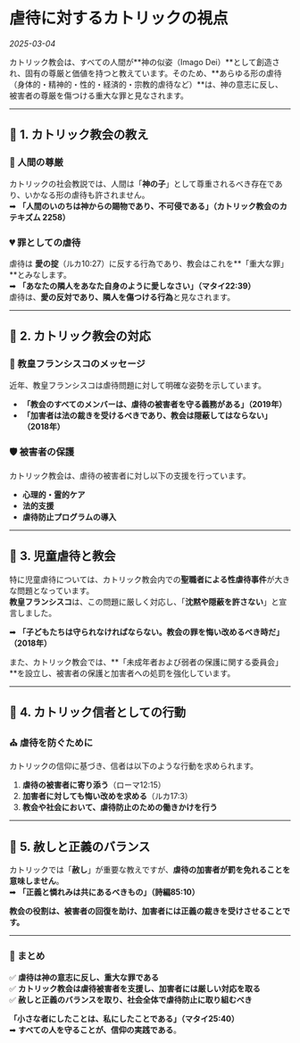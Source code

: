# **虐待に対するカトリックの視点**

*2025-03-04*


カトリック教会は、すべての人間が**神の似姿（Imago Dei）**として創造され、固有の尊厳と価値を持つと教えています。そのため、**あらゆる形の虐待（身体的・精神的・性的・経済的・宗教的虐待など）**は、神の意志に反し、被害者の尊厳を傷つける重大な罪と見なされます。

---

## **🔹 1. カトリック教会の教え**
### **📖 人間の尊厳**
カトリックの社会教説では、人間は「**神の子**」として尊重されるべき存在であり、いかなる形の虐待も許されません。  
➡ **「人間のいのちは神からの賜物であり、不可侵である」（カトリック教会のカテキズム 2258）**

### **💔 罪としての虐待**
虐待は **愛の掟**（ルカ10:27）に反する行為であり、教会はこれを**「重大な罪」**とみなします。  
➡ **「あなたの隣人をあなた自身のように愛しなさい」（マタイ22:39）**  
虐待は、**愛の反対であり、隣人を傷つける行為**と見なされます。

---

## **🔹 2. カトリック教会の対応**
### **📜 教皇フランシスコのメッセージ**
近年、教皇フランシスコは虐待問題に対して明確な姿勢を示しています。
- **「教会のすべてのメンバーは、虐待の被害者を守る義務がある」（2019年）**
- **「加害者は法の裁きを受けるべきであり、教会は隠蔽してはならない」（2018年）**

### **🛡️ 被害者の保護**
カトリック教会は、虐待の被害者に対し以下の支援を行っています。
- **心理的・霊的ケア**
- **法的支援**
- **虐待防止プログラムの導入**

---

## **🔹 3. 児童虐待と教会**
特に児童虐待については、カトリック教会内での**聖職者による性虐待事件**が大きな問題となっています。  
**教皇フランシスコ**は、この問題に厳しく対応し、「**沈黙や隠蔽を許さない**」と宣言しました。

➡ **「子どもたちは守られなければならない。教会の罪を悔い改めるべき時だ」（2018年）**

また、カトリック教会では、**「未成年者および弱者の保護に関する委員会」**を設立し、被害者の保護と加害者への処罰を強化しています。

---

## **🔹 4. カトリック信者としての行動**
### **⛪ 虐待を防ぐために**
カトリックの信仰に基づき、信者は以下のような行動を求められます。
1. **虐待の被害者に寄り添う**（ローマ12:15）
2. **加害者に対しても悔い改めを求める**（ルカ17:3）
3. **教会や社会において、虐待防止のための働きかけを行う**

---

## **🔹 5. 赦しと正義のバランス**
カトリックでは「**赦し**」が重要な教えですが、**虐待の加害者が罰を免れることを意味しません**。  
➡ **「正義と憐れみは共にあるべきもの」（詩編85:10）**

**教会の役割は、被害者の回復を助け、加害者には正義の裁きを受けさせることです。**

---

### **🔔 まとめ**
✅ **虐待は神の意志に反し、重大な罪である**  
✅ **カトリック教会は虐待被害者を支援し、加害者には厳しい対応を取る**  
✅ **赦しと正義のバランスを取り、社会全体で虐待防止に取り組むべき**  

**「小さな者にしたことは、私にしたことである」（マタイ25:40）**  
➡ **すべての人を守ることが、信仰の実践である**。
